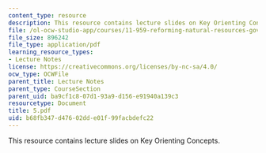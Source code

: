 ```yaml
---
content_type: resource
description: This resource contains lecture slides on Key Orienting Concepts.
file: /ol-ocw-studio-app/courses/11-959-reforming-natural-resources-governance-failings-of-scientific-rationalism-and-alternatives-for-building-common-ground-january-iap-2007/b68fb347d47602dde01f99facbdefc22_5.pdf
file_size: 896242
file_type: application/pdf
learning_resource_types:
- Lecture Notes
license: https://creativecommons.org/licenses/by-nc-sa/4.0/
ocw_type: OCWFile
parent_title: Lecture Notes
parent_type: CourseSection
parent_uid: ba9cf1c8-07d1-93a9-d156-e91940a139c3
resourcetype: Document
title: 5.pdf
uid: b68fb347-d476-02dd-e01f-99facbdefc22
---
```

This resource contains lecture slides on Key Orienting Concepts.